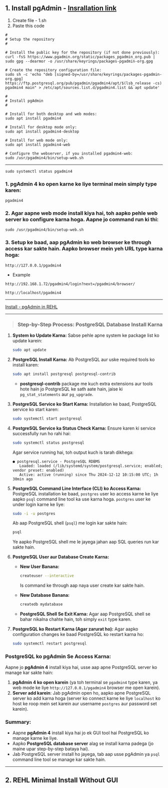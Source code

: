 
## 1. **Install pgAdmin** - [Insrallation link](https://www.pgadmin.org/download/pgadmin-4-apt/)

1. Create file - 1.sh
2. Paste this code

```
#
# Setup the repository
#

# Install the public key for the repository (if not done previously):
curl -fsS https://www.pgadmin.org/static/packages_pgadmin_org.pub | sudo gpg --dearmor -o /usr/share/keyrings/packages-pgadmin-org.gpg

# Create the repository configuration file:
sudo sh -c 'echo "deb [signed-by=/usr/share/keyrings/packages-pgadmin-org.gpg] https://ftp.postgresql.org/pub/pgadmin/pgadmin4/apt/$(lsb_release -cs) pgadmin4 main" > /etc/apt/sources.list.d/pgadmin4.list && apt update'

#
# Install pgAdmin
#

# Install for both desktop and web modes:
sudo apt install pgadmin4

# Install for desktop mode only:
sudo apt install pgadmin4-desktop

# Install for web mode only: 
sudo apt install pgadmin4-web 

# Configure the webserver, if you installed pgadmin4-web:
sudo /usr/pgadmin4/bin/setup-web.sh
```

<hr>

```
sudo systemctl status pgadmin4
```

### 1. pgAdmin 4 ko open karne ke liye terminal mein simply type karen:

```
pgadmin4
```

### 2. Agar aapne web mode install kiya hai, toh aapko pehle web server ko configure karna hoga. Aapne jo command run ki thi:

```
sudo /usr/pgadmin4/bin/setup-web.sh
```

### 3. Setup ke baad, aap pgAdmin ko web browser ke through access kar sakte hain. Aapko browser mein yeh URL type karna hoga:

```
http://127.0.0.1/pgadmin4
```

- Example
```
http://192.168.1.72/pgadmin4/login?next=/pgadmin4/browser/
```

```
http://localhost/pgadmin4
```

<hr>

[Install - pgAdmin in REHL](https://www.tecmint.com/install-postgresql-and-pgadmin-in-rhel-8/)


<hr>

> ### Step-by-Step Process: PostgreSQL Database Install Karna

1. **System ko Update Karna:**
   Sabse pehle apne system ke package list ko update karein:
   ```bash
   sudo apt update
   ```

2. **PostgreSQL Install Karna:**
   Ab PostgreSQL aur uske required tools ko install karen:
   ```bash
   sudo apt install postgresql postgresql-contrib
   ```

   - **postgresql-contrib** package me kuch extra extensions aur tools hote hain jo PostgreSQL ke sath aate hain, jaise ki `pg_stat_statements` aur `pg_upgrade`.

3. **PostgreSQL Service ko Start Karna:**
   Installation ke baad, PostgreSQL service ko start karen:
   ```bash
   sudo systemctl start postgresql
   ```

4. **PostgreSQL Service ka Status Check Karna:**
   Ensure karen ki service successfully run ho rahi hai:
   ```bash
   sudo systemctl status postgresql
   ```

   Agar service running hai, toh output kuch is tarah dikhega:
   ```
   ● postgresql.service - PostgreSQL RDBMS
      Loaded: loaded (/lib/systemd/system/postgresql.service; enabled; vendor preset: enabled)
      Active: active (running) since Thu 2024-12-12 10:15:00 UTC; 1h 30min ago
   ```

5. **PostgreSQL Command Line Interface (CLI) ko Access Karna:**
   PostgreSQL installation ke baad, `postgres` user ko access karne ke liye aapko `psql` command line tool ka use karna hoga. `postgres` user ke under login karne ke liye:
   ```bash
   sudo -i -u postgres
   ```

   Ab aap PostgreSQL shell (`psql`) me login kar sakte hain:
   ```bash
   psql
   ```

   Ye aapko PostgreSQL shell me le jayega jahan aap SQL queries run kar sakte hain.

6. **PostgreSQL User aur Database Create Karna:**
   - **New User Banana:**
     ```bash
     createuser --interactive
     ```
     Is command ke through aap naya user create kar sakte hain.
   
   - **New Database Banana:**
     ```bash
     createdb mydatabase
     ```

   - **PostgreSQL Shell Se Exit Karna:**
     Agar aap PostgreSQL shell se bahar nikalna chahte hain, toh simply `exit` type karen.

7. **PostgreSQL ko Restart Karna (Agar zarurat ho):**
   Agar aapko configuration changes ke baad PostgreSQL ko restart karna ho:
   ```bash
   sudo systemctl restart postgresql
   ```

### PostgreSQL ko pgAdmin Se Access Karna:
Aapne jo **pgAdmin 4** install kiya hai, usse aap apne PostgreSQL server ko manage kar sakte hain:
1. **pgAdmin 4 ko open karein** (ya toh terminal se `pgadmin4` type karen, ya web mode ke liye `http://127.0.0.1/pgadmin4` browser me open karein).
2. **Server add karein**: Jab pgAdmin open ho, aapko apne PostgreSQL server ko add karna hoga (server ko connect karne ke liye `localhost` ko host ke roop mein set karein aur username `postgres` aur password set karein).
   
### Summary:
- Aapne **pgAdmin 4** install kiya hai jo ek GUI tool hai PostgreSQL ko manage karne ke liye.
- Aapko **PostgreSQL database server** alag se install karna padega (jo maine upar step-by-step bataya hai).
- Jab PostgreSQL server install ho jayega, tab aap usse pgAdmin ya `psql` command line tool se manage kar sakte hain.

<hr>

## 2. **REHL Minimal Install Without GUI**



